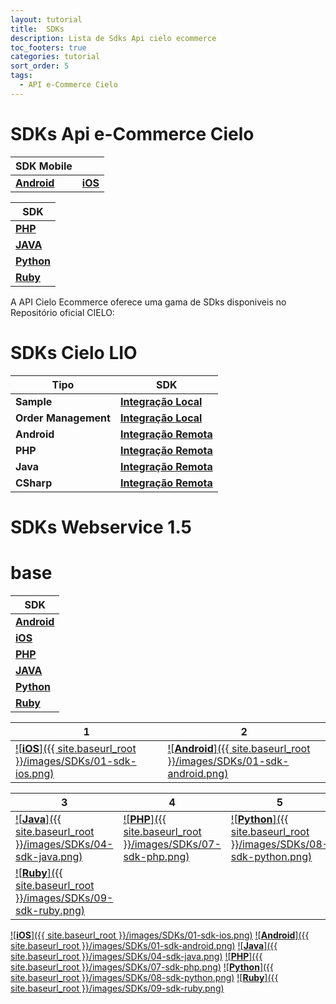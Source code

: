 ```yaml
---
layout: tutorial
title:  SDKs
description: Lista de Sdks Api cielo ecommerce
toc_footers: true
categories: tutorial
sort_order: 5
tags:
  - API e-Commerce Cielo
---
```


# SDKs Api e-Commerce Cielo

|SDK Mobile                                                        |                                                                  |
|------------------------------------------------------------------|------------------------------------------------------------------|
|[**Android**](https://github.com/DeveloperCielo/API-3.0-Android)  |[**iOS**](https://github.com/DeveloperCielo/API-3.0-iOS)          |

|SDK                                                               |
|------------------------------------------------------------------|
|[**PHP**](https://github.com/DeveloperCielo/API-3.0-PHP)          |
|[**JAVA**](https://github.com/DeveloperCielo/API-3.0-Java)        |
|[**Python**](https://github.com/DeveloperCielo/API-3.0-Python)    |
|[**Ruby**](https://github.com/DeveloperCielo/API-3.0-Ruby)        |

A API Cielo Ecommerce oferece uma gama de SDks disponiveis no Repositório oficial CIELO:

# SDKs Cielo LIO

| Tipo                 | SDK                                                                                                 |
|----------------------|-----------------------------------------------------------------------------------------------------|
| **Sample**           | [**Integração Local**](https://github.com/DeveloperCielo/LIO-SDK-Sample-Integracao-Local)           |
| **Order Management** | [**Integração Local**](https://github.com/DeveloperCielo/order-management)                          |
| **Android**          | [**Integração Remota**](https://github.com/DeveloperCielo/LIO-SDK-API-Integracao-Remota-v1-Android) |
| **PHP**              | [**Integração Remota**](https://github.com/DeveloperCielo/LIO-SDK-API-Integracao-Remota-v1-PHP)     |
| **Java**             | [**Integração Remota**](https://github.com/DeveloperCielo/LIO-SDK-API-Integracao-Remota-v1-Java)    |
| **CSharp**           | [**Integração Remota**](https://github.com/DeveloperCielo/LIO-SDK-API-Integracao-Remota-v1-CSHARP)  |

# SDKs Webservice 1.5

# base

|SDK                                                               |
|------------------------------------------------------------------|
|[**Android**](https://github.com/DeveloperCielo/API-3.0-Android)  |
|[**iOS**](https://github.com/DeveloperCielo/API-3.0-iOS)          |
|[**PHP**](https://github.com/DeveloperCielo/API-3.0-PHP)          |
|[**JAVA**](https://github.com/DeveloperCielo/API-3.0-Java)        |
|[**Python**](https://github.com/DeveloperCielo/API-3.0-Python)    |
|[**Ruby**](https://github.com/DeveloperCielo/API-3.0-Ruby)        |


|1|2|
|-|-|
|[![**iOS**]({{ site.baseurl_root }}/images/SDKs/01-sdk-ios.png)](https://github.com/DeveloperCielo/API-3.0-iOS)|[![**Android**]({{ site.baseurl_root }}/images/SDKs/01-sdk-android.png)](https://github.com/DeveloperCielo/API-3.0-Android)

|3|4|5|6|
|-|-|-|-|
|[![**Java**]({{ site.baseurl_root }}/images/SDKs/04-sdk-java.png)](https://github.com/DeveloperCielo/API-3.0-Java)|[![**PHP**]({{ site.baseurl_root }}/images/SDKs/07-sdk-php.png)](https://github.com/DeveloperCielo/API-3.0-PHP) |[![**Python**]({{ site.baseurl_root }}/images/SDKs/08-sdk-python.png)](https://github.com/DeveloperCielo/API-3.0-Python)
[![**Ruby**]({{ site.baseurl_root }}/images/SDKs/09-sdk-ruby.png)](https://github.com/DeveloperCielo/API-3.0-Ruby)|

[![**iOS**]({{ site.baseurl_root }}/images/SDKs/01-sdk-ios.png)](https://github.com/DeveloperCielo/API-3.0-iOS)
[![**Android**]({{ site.baseurl_root }}/images/SDKs/01-sdk-android.png)](https://github.com/DeveloperCielo/API-3.0-Android)
[![**Java**]({{ site.baseurl_root }}/images/SDKs/04-sdk-java.png)](https://github.com/DeveloperCielo/API-3.0-Java)
[![**PHP**]({{ site.baseurl_root }}/images/SDKs/07-sdk-php.png)](https://github.com/DeveloperCielo/API-3.0-PHP) 
[![**Python**]({{ site.baseurl_root }}/images/SDKs/08-sdk-python.png)](https://github.com/DeveloperCielo/API-3.0-Python)
[![**Ruby**]({{ site.baseurl_root }}/images/SDKs/09-sdk-ruby.png)](https://github.com/DeveloperCielo/API-3.0-Ruby)